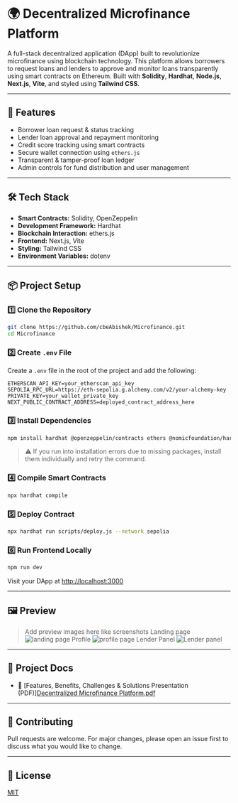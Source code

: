 # 🌍 Decentralized Microfinance Platform

A full-stack decentralized application (DApp) built to revolutionize microfinance using blockchain technology. This platform allows borrowers to request loans and lenders to approve and monitor loans transparently using smart contracts on Ethereum. Built with **Solidity**, **Hardhat**, **Node.js**, **Next.js**, **Vite**, and styled using **Tailwind CSS**.

---

## 🚀 Features

- Borrower loan request & status tracking
- Lender loan approval and repayment monitoring
- Credit score tracking using smart contracts
- Secure wallet connection using `ethers.js`
- Transparent & tamper-proof loan ledger
- Admin controls for fund distribution and user management

---

## 🛠️ Tech Stack

- **Smart Contracts:** Solidity, OpenZeppelin
- **Development Framework:** Hardhat
- **Blockchain Interaction:** ethers.js
- **Frontend:** Next.js, Vite
- **Styling:** Tailwind CSS
- **Environment Variables:** dotenv

---

## 📦 Project Setup

### 1️⃣ Clone the Repository

```bash
git clone https://github.com/cbeAbishek/Microfinance.git
cd Microfinance
```

### 2️⃣ Create `.env` File

Create a `.env` file in the root of the project and add the following:

```
ETHERSCAN_API_KEY=your_etherscan_api_key
SEPOLIA_RPC_URL=https://eth-sepolia.g.alchemy.com/v2/your-alchemy-key
PRIVATE_KEY=your_wallet_private_key
NEXT_PUBLIC_CONTRACT_ADDRESS=deployed_contract_address_here
```

### 3️⃣ Install Dependencies

```bash
npm install hardhat @openzeppelin/contracts ethers @nomicfoundation/hardhat-toolbox dotenv
```

> ⚠️ If you run into installation errors due to missing packages, install them individually and retry the command.

### 4️⃣ Compile Smart Contracts

```bash
npx hardhat compile
```

### 5️⃣ Deploy Contract

```bash
npx hardhat run scripts/deploy.js --network sepolia
```

### 6️⃣ Run Frontend Locally

```bash
npm run dev
```

Visit your DApp at [http://localhost:3000](http://localhost:3000)

---

## 🖼️ Preview

> Add preview images here like screenshots
> Landing page
![landing page](https://github.com/user-attachments/assets/c86ca06a-92a3-4551-9a02-5404165b728b)
> Profile
![profile page](https://github.com/user-attachments/assets/4b5da267-54ca-4dd4-a13d-e6509815ffc5)
> Lender Panel
![Lender panel](https://github.com/user-attachments/assets/acea95b5-8ee9-4b90-b5ed-f41108c15d99)

---

## 📄 Project Docs

- 📌 [Features, Benefits, Challenges & Solutions Presentation (PDF)][Decentralized Microfinance Platform.pdf](https://github.com/user-attachments/files/19654764/Decentralized.Microfinance.Platform.pdf)


---

## 🤝 Contributing

Pull requests are welcome. For major changes, please open an issue first to discuss what you would like to change.

---

## 📜 License

[MIT](LICENSE)
